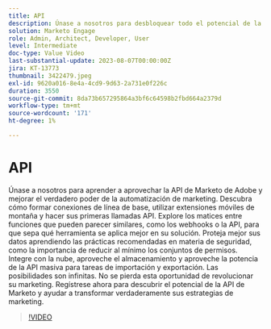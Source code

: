 ```yaml
---
title: API
description: Únase a nosotros para desbloquear todo el potencial de la API de Marketo de Adobe, desde realizar sus primeras llamadas a la API hasta aprovechar la API masiva para tareas de importación y exportación, explorar webhooks frente a API y conocer las prácticas recomendadas para la seguridad de los datos y la integración en la nube, con un sinfín de posibilidades para revolucionar sus estrategias de marketing.
solution: Marketo Engage
role: Admin, Architect, Developer, User
level: Intermediate
doc-type: Value Video
last-substantial-update: 2023-08-07T00:00:00Z
jira: KT-13773
thumbnail: 3422479.jpeg
exl-id: 9620a016-8e4a-4cd9-9d63-2a731e0f226c
duration: 3550
source-git-commit: 8da73b657295864a3bf6c64598b2fbd664a2379d
workflow-type: tm+mt
source-wordcount: '171'
ht-degree: 1%

---
```


# API

Únase a nosotros para aprender a aprovechar la API de Marketo de Adobe y mejorar el verdadero poder de la automatización de marketing. Descubra cómo formar conexiones de línea de base, utilizar extensiones móviles de montaña y hacer sus primeras llamadas API. Explore los matices entre funciones que pueden parecer similares, como los webhooks o la API, para que sepa qué herramienta se aplica mejor en su solución. Proteja mejor sus datos aprendiendo las prácticas recomendadas en materia de seguridad, como la importancia de reducir al mínimo los conjuntos de permisos. Integre con la nube, aproveche el almacenamiento y aproveche la potencia de la API masiva para tareas de importación y exportación. Las posibilidades son infinitas. No se pierda esta oportunidad de revolucionar su marketing. Regístrese ahora para descubrir el potencial de la API de Marketo y ayudar a transformar verdaderamente sus estrategias de marketing.

>[!VIDEO](https://video.tv.adobe.com/v/3422479/?learn=on)
